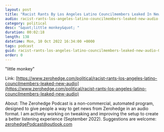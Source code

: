 ```yaml
---
layout: post
title: "Racist Rants By Los Angeles Latino Councilmembers Leaked In New Audio"
audio: racist-rants-los-angeles-latino-councilmembers-leaked-new-audio-0
category: political
desc: "&quot;little monkey&quot; "
duration: 00:02:18
length: 138
datetime: Mon, 10 Oct 2022 16:34:00 +0000
tags: podcast
guid: racist-rants-los-angeles-latino-councilmembers-leaked-new-audio-0
order: 0
---
```

&quot;little monkey&quot; 

Link: [https://www.zerohedge.com/political/racist-rants-los-angeles-latino-councilmembers-leaked-new-audio](https://www.zerohedge.com/political/racist-rants-los-angeles-latino-councilmembers-leaked-new-audio)

About: The Zerohedge Podcast is a non-commercial, automated program, designed to give people a way to get news from Zerohedge in an audio format.  I am actively working on tweaking and improving the setup to create a better listening experience (September 2022).  Suggestions are welcome: [zerohedgePodcast@outlook.com](mailto:zerohedgePodcast@outlook.com)